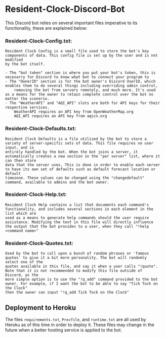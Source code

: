 # Resident-Clock-Discord-Bot

This Discord bot relies on several important files imperative to its functionality, these are explained below:

### Resident-Clock-Config.txt:
	
	Resident Clock Config is a small file used to store the bot's key components of data. This config file is set up by the user and is not modified
	by the bot itself.

	- The "bot token" section is where you put your bot's token, this is necesarry for Discord to know what bot to connect your program to
	- The "OwnerID" section is for the bot owner's Discord UserID, which enables them to do several things including overriding admin control,
		removing the bot from servers remotely, and much more. It's used as a means for the owner to retain complete control over the bot no matter the scenerio.
	- The "WeatherAPI" and "AQI_API" slots are both for API keys for their respective services.
		WeatherAPI requires an API key from OpenWeatherMap.org
		AQI_API requires an API key from aqicn.org

### Resident-Clock-Defaults.txt:
	
	Resident Clock Defaults is a file utilized by the bot to store a variety of server-specific sets of data. This file requires no user input, and is
	entirely handled by the bot. When the bot joins a server, it automatically creates a new section in the "per server" list, where it can then store 
	data that the server uses, This is done in order to enable each server to have its own set of defaults such as default forecast location or default
	timezone. These values can be changed using the "changedefault" command, available to admins and the bot owner.

### Resident-Clock-Help.txt:

	Resident Clock Help contains a list that documents each command's functionality, and includes several sections in each element in the list which are
	used as a means to generate help commands should the user require assistance. Modifying the text in this file will directly influence the output that the bot provides to a user, when they call "!help <command name>"

### Resident-Clock-Quotes.txt:

	Used by the bot to call upon a bunch of random phrases or 'famous quotes' to give it a bit more personality. The bot will randomly select one of the
	quotes available in this file, and say it when a user calls "!quote". Note that it is not recommended to modify this file outside of Discord, as the
	more simple option is to use the "!q_add" command provided to the bot owner. For example, if I want the bot to be able to say "Tick Tock on the Clock"
	then the owner can input "!q_add Tick Tock on the Clock"

## Deployment to Heroku

The files `requirements.txt`, `Procfile`, and `runtime.txt` are all used by Heroku as of this time in order to deploy it. These files may change in the future when a better hosting service is applied to the bot.